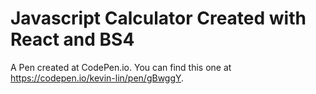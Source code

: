 # Javascript Calculator Created with React and BS4
A Pen created at CodePen.io. You can find this one at https://codepen.io/kevin-lin/pen/gBwggY.

 
